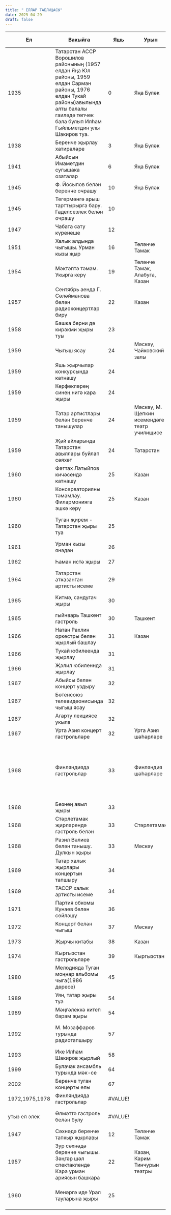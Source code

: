 ```yaml
---
title: " ЕЛЛАР ТАБЛИЦАСЫ"
date: 2025-04-29
draft: false
---
```


|Ел            |Вакыйга                                                                                                                                                                                          |Яшь    |Урын                                        |Персонажлар                                                                |Вакыйга төре       |Цитата|Чыганак(бит)                                       |
|--------------|-------------------------------------------------------------------------------------------------------------------------------------------------------------------------------------------------|-------|--------------------------------------------|---------------------------------------------------------------------------|-------------------|------|---------------------------------------------------|
|1935          |Татарстан АССР Ворошилов районының (1957 елдан Яңа Юл районы, 1959 елдан Сарман районы, 1976 елдан Тукай районы)авылында алты балалы гаиләдә төпчек бала булып Илһам Гыйльметдин улы Шакиров туа.|0      |Яңа Бүләк                                   |Әтисе, әнисе                                                               |туу                |      |Туу таныклыгында Сарман районы дип язып калдырылган|
|1938          |Беренче җырлау хатирәләре                                                                                                                                                                        |3      |Яңа Бүләк                                   |Туганнары, күршеләре                                                       |хатирә             |      |33                                                 |
|1941          |Абыйсын Имаметдин сугышака озаталар                                                                                                                                                              |6      |Яңа Бүләк                                   |Имам Шакиров                                                               |югалту             |      |34                                                 |
|1945          |Ф. Йосыпов белән беренче очрашу                                                                                                                                                                  |10     |Яңа Бүләк                                   |Ф. Йосыпов                                                                 |очрашу             |      |173                                                |
|1945          |Тегермәнгә арыш тарттырырга бару. Гаделсезлек белән очрашу                                                                                                                                       |10     |                                            |Тегермәнче                                                                 |кичереш            |      |210                                                |
|1947          |Чабата сату күренеше                                                                                                                                                                             |12     |                                            |                                                                           |кичереш            |      |213                                                |
|1951          |Халык алдында чыгышы. Урман кызы җыр                                                                                                                                                             |16     |Теләнче Тамак                               |                                                                           |чыгыш              |      |400                                                |
|1954          |Мәктәптә тәмам. Укырга керү                                                                                                                                                                      |19     |Теләнче Тамак, Алабуга, Казан               |Клара Мостафина                                                            |уку                |      |                                                   |
|1957          |Сентябрь аенда Г. Сөләйманова белән радиоконцертлар бирү                                                                                                                                         |22     |Казан                                       |Г. Сөләйманова                                                             |концерт            |      |46                                                 |
|1958          |Башка берни дә кирәкми җыры туы                                                                                                                                                                  |23     |                                            |Мансур Мозаффаров, Сибгат Хәким                                            |җыр                |      |43                                                 |
|1959          |Чыгыш ясау                                                                                                                                                                                       |24     |Мәскәү, Чайковский залы                     |                                                                           |чыгыш              |      |4                                                  |
|1959          |Яшь җырчылар конкурсында катнашу                                                                                                                                                                 |24     |                                            |                                                                           |конкурс            |      |48                                                 |
|1959          |Керфекләрең синең нигә кара җыры                                                                                                                                                                 |24     |                                            |                                                                           |җыр                |      |162                                                |
|1959          |Татар артистлары белән беренче танышулар                                                                                                                                                         |24     |Мәскәү, М. Щепкин исемендәге театр училищисе|Рабит Батулла, Ринат Таҗи, башкалар                                        |очрашу             |      |216                                                |
|1959          |Җәй айларында Татарстан авыллары буйлап сәяхәт                                                                                                                                                   |24     |Татарстан                                   |Рабит Батулла, Ринат Таҗи                                                  |сәяхәт             |      |217                                                |
|1960          |Фәттах Латыйпов кичәсендә катнашу                                                                                                                                                                |25     |Казан                                       |Фәттах Латыйпов                                                            |чыгыш, очрашу      |      |47                                                 |
|1960          |Консерваторияны тәмамлау. Филармонияга эшкә керү                                                                                                                                                 |25     |Казан                                       |Елена Абросимова                                                           |тәмамлау, эшкә керү|      |63                                                 |
|1960          |Туган җирем - Татарстан җыры туа                                                                                                                                                                 |25     |                                            |Александр Ключаров, Гөлшат Зәйнәшева                                       |җыр                |      |73                                                 |
|1961          |Урман кызы янәдән                                                                                                                                                                                |26     |                                            |                                                                           |чыгыш              |      |401                                                |
|1962          |Һаман истә җыры                                                                                                                                                                                  |27     |                                            |Ләбиб Айтуган                                                              |җыр                |      |162                                                |
|1964          |Татарстан атказанган артисты исеме                                                                                                                                                               |29     |                                            |                                                                           |исем алу           |      |                                                   |
|1965          |Китмә, сандугач җыры                                                                                                                                                                             |30     |                                            |Рөстәм Яхин, Гөлшат Зәйнәшева                                              |җыр                |      |73                                                 |
|1965          |гыйнварь Ташкент гастроль                                                                                                                                                                        |30     |Ташкент                                     |                                                                           |гастроль           |      |368                                                |
|1966          |Натан Рахлин оркестры белән җырлый башлау                                                                                                                                                        |31     |Казан                                       |Натан Рахлин                                                               |чыгыш              |      |11                                                 |
|1966          |Тукай юбилеенда җырлау                                                                                                                                                                           |31     |                                            |                                                                           |чыгыш              |      |-                                                  |
|1966          |Җәлил юбиленнда җырлау                                                                                                                                                                           |31     |                                            |                                                                           |чыгыш              |      |12                                                 |
|1967          |Абыйсы белән концерт уздыру                                                                                                                                                                      |32     |                                            |                                                                           |концерт            |      |47                                                 |
|1967          |Бөтенсоюз телевидеонисында чыгыш ясау                                                                                                                                                            |32     |                                            |                                                                           |чыгыш              |      |63                                                 |
|1967          |Агарту лекциясе укыла                                                                                                                                                                            |32     |                                            |Шамиль Закиров                                                             |лекция             |      |220                                                |
|1967          |Урта Азия концерт гастрольләре                                                                                                                                                                   |32     |Урта Азия шәһәрләре                         |                                                                           |гастроль           |      |222                                                |
|1968          |Финляндияда гастрольлар                                                                                                                                                                          |33     |Финляндия шәһәрләре                         |Рөстәм Яхин, Марат Әхмәтов, Айрат Арслан, Оркыя Ибраһимова, Венера Шарипова|гастроль           |      |                                                   |
|1968          |Безнең авыл җыры                                                                                                                                                                                 |33     |                                            |                                                                           |җыр                |      |164                                                |
|1968          |Стәрлетамак җирләрендә гастроль белән                                                                                                                                                            |33     |Стәрлетамак                                 |Хәмдүнә Тимергалиева                                                       |гастроль           |      |345                                                |
|1968          |Разил Вәлиев белән танышу. Дулкын җыры                                                                                                                                                           |33     |Мәскәү                                      |Разил Вәлиев                                                               |танышу, җыр        |      |506                                                |
|1969          |Татар халык җырлары концертын тапшыру                                                                                                                                                            |34     |                                            |Ренат Еники, Сәйдәш Гарифуллин                                             |концерт            |      |55                                                 |
|1969          |ТАССР халык артисты исеме                                                                                                                                                                        |34     |                                            |                                                                           |исем алу           |      |                                                   |
|1971          |Партия обкомы Кунаев белән сөйләшү                                                                                                                                                               |36     |                                            |Кунаев                                                                     |очрашу             |      |18                                                 |
|1972          |Концерт белән чыгыш                                                                                                                                                                              |37     |Мәскәү                                      |Ростропович                                                                |чыгыш              |      |26                                                 |
|1973          |Җырчы китабы                                                                                                                                                                                     |38     |Казан                                       |Равил Фәхретдинов                                                          |китаб              |      |87                                                 |
|1974          |Кыргызстан гастрольләре                                                                                                                                                                          |39     |Кыргызстан                                  |                                                                           |гастроль           |      |101                                                |
|1980          |Мелодияда Туган моңнар альбомы чыга(1986 дөресе)                                                                                                                                                 |45     |                                            |Рамил Курамшин                                                             |альбом             |      |420                                                |
|1989          |Уян, татар җыры туа                                                                                                                                                                              |54     |                                            |-                                                                          |җыр                |      |349                                                |
|1989          |Мәңгәлеккә китеп барам җыры                                                                                                                                                                      |54     |                                            |                                                                           |җыр                |      |458                                                |
|1992          |М. Мозаффаров турында радиотапшыру                                                                                                                                                               |57     |                                            |Шәмсия Җиһангирова, Мансур Мозаффаров                                      |тапшыру            |      |376                                                |
|1993          |Ике Илһам Шакиров җырлый                                                                                                                                                                         |58     |                                            |                                                                           |чыгыш              |      |23                                                 |
|1999          |Булачак ансамбль турында мәк-се                                                                                                                                                                  |64     |                                            |                                                                           |мәкалә             |      |423                                                |
|2002          |Беренче туган концерты елы                                                                                                                                                                       |67     |                                            |                                                                           |концерт            |      |437                                                |
|1972,1975,1978|Финляндияда гастрольлар                                                                                                                                                                          |#VALUE!|                                            |                                                                           |гастроль           |      |408                                                |
|утыз ел элек  |Әлмәттә гастроль белән булу                                                                                                                                                                      |#VALUE!|                                            |Аяз Гыйләҗев, Кирам Сатиев                                                 |гастроль           |      |328                                                |
|1947          |Сәхнәдә беренче тапкыр җырлавы                                                                                                                                                                   |12     |Теләнче Тамак                               |Марс Гаитов                                                                |чыгыш              |      |506                                                |
|1957          |Зур сәхнәдә беренче чыгышы. Зәңгәр шәл спектаклендә Кара урман ариясын башкара                                                                                                                   |22     |Казан, Кәрим Тинчурын театры                |                                                                           |чыгыш              |      |                                                   |
|1960          |Менәргә иде Урал тауларына җыры                                                                                                                                                                  |25     |                                            |Гөлшат Зәйнәшева, Мансур Мозаффаров                                        |җыр                |      |Марс Гаитов мәк-се                                 |

